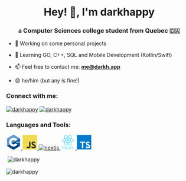 <h1 align="center">Hey! 👋, I'm darkhappy</h1>
<h3 align="center">a Computer Sciences college student from Quebec 🇨🇦</h3>

- 🔭 Working on some personal projects

- 🌱 Learning GO, C++, SQL and Mobile Development (Kotlin/Swift)

- 📫 Feel free to contact me: **me@darkh.app**

- 😄 he/him (but any is fine!)

<h3 align="left">Connect with me:</h3>
<p align="left">
<a href="https://discords.com/bio/p/darkhappy" target="blank"><img align="center" src="https://raw.githubusercontent.com/rahuldkjain/github-profile-readme-generator/master/src/images/icons/Social/discord.svg" alt="darkhappy" height="30" width="40" /></a>
<a href="https://www.leetcode.com/darkhappy" target="blank"><img align="center" src="https://raw.githubusercontent.com/rahuldkjain/github-profile-readme-generator/master/src/images/icons/Social/leet-code.svg" alt="darkhappy" height="30" width="40" /></a>
</p>

<h3 align="left">Languages and Tools:</h3>
<p align="left"> <a href="https://www.w3schools.com/cpp/" target="_blank" rel="noreferrer"> <img src="https://raw.githubusercontent.com/devicons/devicon/master/icons/cplusplus/cplusplus-original.svg" alt="cplusplus" width="40" height="40"/> </a> <a href="https://developer.mozilla.org/en-US/docs/Web/JavaScript" target="_blank" rel="noreferrer"> <img src="https://raw.githubusercontent.com/devicons/devicon/master/icons/javascript/javascript-original.svg" alt="javascript" width="40" height="40"/> </a> <a href="https://nextjs.org/" target="_blank" rel="noreferrer"> <img src="https://cdn.worldvectorlogo.com/logos/nextjs-2.svg" alt="nextjs" width="40" height="40"/> </a> <a href="https://reactjs.org/" target="_blank" rel="noreferrer"> <img src="https://raw.githubusercontent.com/devicons/devicon/master/icons/react/react-original-wordmark.svg" alt="react" width="40" height="40"/> </a> <a href="https://www.typescriptlang.org/" target="_blank" rel="noreferrer"> <img src="https://raw.githubusercontent.com/devicons/devicon/master/icons/typescript/typescript-original.svg" alt="typescript" width="40" height="40"/> </a> </p>

<p>&nbsp;<img align="center" src="https://github-readme-stats.vercel.app/api?username=darkhappy&show_icons=true&theme=dracula&locale=en" alt="darkhappy" /></p>

<p><img align="center" src="https://github-readme-streak-stats.herokuapp.com/?user=darkhappy&theme=dark" alt="darkhappy" /></p>

